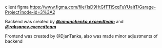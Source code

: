 client figma https://www.figma.com/file/1sD9HtGfTTiSxqFuYUaltT/Garage-Project?node-id=3%3A2

Backend was created by [***@amanchenko.exceedteam***](https://gitlab.com/amanchenko.exceedteam) and [***@raksanov.exceedteam***](https://gitlab.com/raksanov.exceedteam)

Frontend was created by @DjanTanka, also was made minor adjustments of backend
